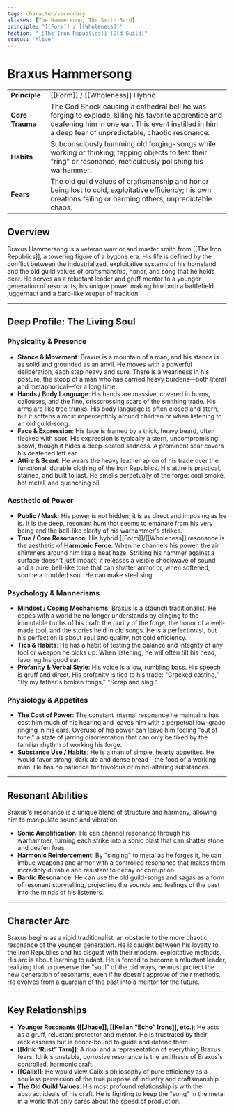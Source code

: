 ```yaml
---
tags: character/secondary
aliases: [The Hammersong, The Smith-Bard]
principle: "[[Form]] / [[Wholeness]]"
faction: "[[The Iron Republics]] (Old Guild)"
status: "Alive"
---
```


# Braxus Hammersong

| | |
|---|---|
| **Principle** | [[Form]] / [[Wholeness]] Hybrid |
| **Core Trauma** | The God Shock causing a cathedral bell he was forging to explode, killing his favorite apprentice and deafening him in one ear. This event instilled in him a deep fear of unpredictable, chaotic resonance. |
| **Habits** | Subconsciously humming old forging-songs while working or thinking; tapping objects to test their "ring" or resonance; meticulously polishing his warhammer. |
| **Fears** | The old guild values of craftsmanship and honor being lost to cold, exploitative efficiency; his own creations failing or harming others; unpredictable chaos. |

## Overview
Braxus Hammersong is a veteran warrior and master smith from [[The Iron Republics]], a towering figure of a bygone era. His life is defined by the conflict between the industrialized, exploitative systems of his homeland and the old guild values of craftsmanship, honor, and song that he holds dear. He serves as a reluctant leader and gruff mentor to a younger generation of resonants, his unique power making him both a battlefield juggernaut and a bard-like keeper of tradition.

---

## Deep Profile: The Living Soul

### Physicality & Presence
- **Stance & Movement**: Braxus is a mountain of a man, and his stance is as solid and grounded as an anvil. He moves with a powerful deliberation, each step heavy and sure. There is a weariness in his posture, the stoop of a man who has carried heavy burdens—both literal and metaphorical—for a long time.
- **Hands / Body Language**: His hands are massive, covered in burns, callouses, and the fine, crisscrossing scars of the smithing trade. His arms are like tree trunks. His body language is often closed and stern, but it softens almost imperceptibly around children or when listening to an old guild-song.
- **Face & Expression**: His face is framed by a thick, heavy beard, often flecked with soot. His expression is typically a stern, uncompromising scowl, though it hides a deep-seated sadness. A prominent scar covers his deafened left ear.
- **Attire & Scent**: He wears the heavy leather apron of his trade over the functional, durable clothing of the Iron Republics. His attire is practical, stained, and built to last. He smells perpetually of the forge: coal smoke, hot metal, and quenching oil.

### Aesthetic of Power
- **Public / Mask**: His power is not hidden; it is as direct and imposing as he is. It is the deep, resonant hum that seems to emanate from his very being and the bell-like clarity of his warhammer's strikes.
- **True / Core Resonance**: His hybrid [[Form]]/[[Wholeness]] resonance is the aesthetic of **Harmonic Force**. When he channels his power, the air shimmers around him like a heat haze. Striking his hammer against a surface doesn't just impact; it releases a visible shockwave of sound and a pure, bell-like tone that can shatter armor or, when softened, soothe a troubled soul. He can make steel sing.

### Psychology & Mannerisms
- **Mindset / Coping Mechanisms**: Braxus is a staunch traditionalist. He copes with a world he no longer understands by clinging to the immutable truths of his craft: the purity of the forge, the honor of a well-made tool, and the stories held in old songs. He is a perfectionist, but his perfection is about soul and quality, not cold efficiency.
- **Tics & Habits**: He has a habit of testing the balance and integrity of any tool or weapon he picks up. When listening, he will often tilt his head, favoring his good ear.
- **Profanity & Verbal Style**: His voice is a low, rumbling bass. His speech is gruff and direct. His profanity is tied to his trade: "Cracked casting," "By my father's broken tongs," "Scrap and slag."

### Physiology & Appetites
- **The Cost of Power**: The constant internal resonance he maintains has cost him much of his hearing and leaves him with a perpetual low-grade ringing in his ears. Overuse of his power can leave him feeling "out of tune," a state of jarring disorientation that can only be fixed by the familiar rhythm of working his forge.
- **Substance Use / Habits**: He is a man of simple, hearty appetites. He would favor strong, dark ale and dense bread—the food of a working man. He has no patience for frivolous or mind-altering substances.

---
## Resonant Abilities
Braxus's resonance is a unique blend of structure and harmony, allowing him to manipulate sound and vibration.
- **Sonic Amplification**: He can channel resonance through his warhammer, turning each strike into a sonic blast that can shatter stone and deafen foes.
- **Harmonic Reinforcement**: By "singing" to metal as he forges it, he can imbue weapons and armor with a controlled resonance that makes them incredibly durable and resistant to decay or corruption.
- **Bardic Resonance**: He can use the old guild-songs and sagas as a form of resonant storytelling, projecting the sounds and feelings of the past into the minds of his listeners.

---
## Character Arc
Braxus begins as a rigid traditionalist, an obstacle to the more chaotic resonance of the younger generation. He is caught between his loyalty to the Iron Republics and his disgust with their modern, exploitative methods. His arc is about learning to adapt. He is forced to become a reluctant leader, realizing that to preserve the "soul" of the old ways, he must protect the new generation of resonants, even if he doesn't approve of their methods. He evolves from a guardian of the past into a mentor for the future.

---
## Key Relationships
- **Younger Resonants ([[Jhace]], [[Kellan “Echo” Irons]], etc.)**: He acts as a gruff, reluctant protector and mentor. He is frustrated by their recklessness but is honor-bound to guide and defend them.
- **[[Idrik “Rust” Tarn]]**: A rival and a representation of everything Braxus fears. Idrik's unstable, corrosive resonance is the antithesis of Braxus's controlled, harmonic craft.
- **[[Calix]]**: He would view Calix's philosophy of pure efficiency as a soulless perversion of the true purpose of industry and craftsmanship.
- **The Old Guild Values**: His most profound relationship is with the abstract ideals of his craft. He is fighting to keep the "song" in the metal in a world that only cares about the speed of production.

